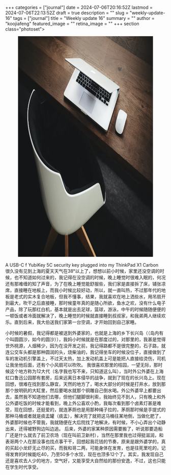 +++
categories = ["journal"]
date = 2024-07-06T20:16:52Z
lastmod = 2024-07-06T22:13:52Z
draft = true
description = ""
slug = "weekly-update-16"
tags = ["journal"]
title = "Weekly update 16"
summary = ""
author = "koojiafeng"
featured_image = ""
retina_image =  ""
+++
section class="photoset">
  <div class="photoset-row">
    <figure class="photoset-item single feature-" data-pswp-uid="1">
        <a href="#"><img data-ratio="1.4477" src="/images/1311.webp" data-webp="true" style="height: 691px; width: 1000.36px;" data-loaded="true"></a>
    </figure>
  </div>
  <div class="caption">A USB-C f YubiKey 5C security key plugged into my ThinkPad X1 Carbon</div>
</section>
很久没有见到上海的夏天天气在38°以上了，想想以前小时候，家里还没空调的时候，也不知道如何过来的，我记得在没空调的时候，晚上睡觉时很难入眠的，何况还有那难缠的知了声音，为了在晚上睡觉能舒服些，我们家是直接拆了床，铺张凉席，直接睡在地板上，而我小时候比较好动，所以，就一直叫热，不过那年代的地板是老式的实木复合地板，但我不懂事，结果，我就喜欢在地上洒些水，用吊扇开到最大，吹干之后直接睡，那时候童年真的是随心所欲，鱼水之欢，没有什么电子产品，除了玩那红白机，基本就是出去足球，篮球，游泳，中午的时候随随便便的一顿饭或者冷面就解决了，晚上睡觉的时候就直接睡到叔叔家，和我弟两人继续欢乐。直到后来，我大伯送我们家第一台空调，才开始回到自己家睡。

小时候的暑假，我记得都是被送到外婆家的，也就是上海的乡下长兴岛（（岛内有个叫圆圆沙，如今的圆沙）），我妈小时候就是在那度过的，对那里的，我甚是觉得世外桃源，人烟稀少，因为在没开发之前，我记得路都不是很完整的，石子路，就连公交车头都是那种圆润的头，烧柴油的，我记得坐车的时候没位子，直接做到了车的发动机引擎盖上，不过天太热，加上发动机盖上可是能把人直接给烫伤，司机让我坐他后面，还有个小风扇可以吹吹。
我很喜欢那里的桔园，一望无际，那时候这个地方称为12大代（名字我也写不来，只知道这么叫），当时外公外婆在上海虹口鲁迅公园那有套房，后来远离日本侵华的战争，就到了现在的长兴岛上。现在回想，很难在找到那么静宜，天然的地方了，喝水大部分的时候是打井水，放到那那个放明矾的大缸里，然后要喝水就那个铜雕自己倒水喝。外公外婆早上都要出去，虽然我不知道他们去哪，但他们腿脚很利索，我始终见不到人，只有晚上和外公外婆吃饭的时候才能看到，晚上外公喜欢小酌，我每次看到那个卤素灯甚是难受，现在回想，还挺爱的，就连茅厕也是用那种绳子拉的，茅厕那时候是手提式的那种马桶或者就是痰盂罐（痰盂），解决完了就把这马桶往某地倒，当做化肥了，外婆那时候也不管我，我就随便在大后院找了地解决，有时候，不小心弄出个动静出来，还得被野狗边叫边追。
后来，外婆的家某种原因需要搬了，听说那要造船厂还是什么就去了前卫农场（现在叫前卫新村），当然在那里我也过得挺滋润，和表哥两个人在那没事也找点事干干，回想起我花钱的节奏，原来是跟外婆学的，真的买起小龙虾无止尽的买，而我和哥二两，可能身体在发育，也是往死里吃的，记得发育的时候能吃40，乃至50多个水饺，现在也顶多12个了。其实，我发现自己还是喜欢去人少的地方，空气好，又能享受大自然给的那份安逸，不过，这也只能在学生时代享受。